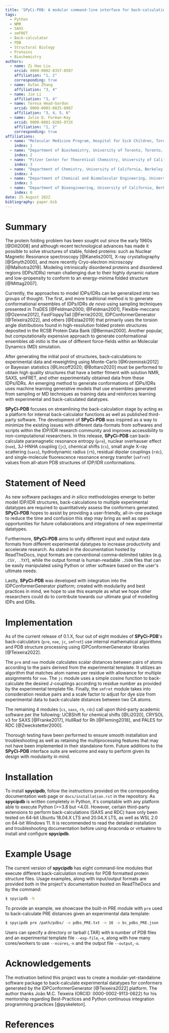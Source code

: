 ```yaml
---
title: 'SPyCi-PDB: A modular command-line interface for back-calculating experimental datatypes of protein structures.'
tags:
  - Python
  - NMR
  - SAXS
  - smFRET
  - Back-calculator
  - PDB
  - Structural Biology
  - Proteins
  - Biochemistry
authors:
  - name: Zi Hao Liu
    orcid: 0000-0002-8357-8507
    affiliation: "1, 2"
    corresponding: true
  - name: Oufan Zhang
    affiliation: "3, 4"
  - name: Jie Li
    affiliation: "3, 4"
  - name: Teresa Head-Gordon
    orcid: 0000-0003-0025-8987
    affiliation: "3, 4, 5, 6"
  - name: Julie D. Forman-Kay
    orcid: 0000-0001-8265-972X
    affiliation: "1, 2"
    corresponding: true
affiliations:
  - name: "Molecular Medicine Program, Hospital for Sick Children, Toronto, Ontario M5G 0A4, Canada"
    index: 1
  - name: "Department of Biochemistry, University of Toronto, Toronto, Ontario, M5S 1A8, Canada"
    index: 2
  - name: "Pitzer Center for Theoretical Chemistry, University of California, Berkeley, California 94720-1460, USA"
    index: 3
  - name: "Department of Chemistry, University of California, Berkeley, California 94720-1460, USA"
    index: 4
  - name: "Department of Chemical and Biomolecular Engineering, University of California, Berkeley, California 94720-1462, USA"
    index: 5
  - name: "Department of Bioengineering, University of California, Berkeley, California 94720-1762, USA"
    index: 6
date: 25 August 2022
bibliography: paper.bib
---
```


# Summary

The protein folding problem has been sought out since the early 1960s [@Dill2008] and although
recent technological advances has made it possible to solve structures of stable, folded proteins: such as Nuclear Magnetic
Resonance spectroscopy [@Kanelis2001], X-ray crystallography [@Smyth2000], and more recently Cryo-electron microscopy 
[@Malhotra2019]. Modeling intrinsically disordered proteins and disordered regions (IDPs/IDRs) remain challenging due to
their highly dynamic nature and low-propensity to conform to an energy-minima folded structure [@Mittag2007].

Currently, the approaches to model IDPs/IDRs can be generalized into two groups of thought. The first, and more traditional
method is to generate conformational ensembles of IDPs/IDRs *de novo* using sampling techniques presented in TraDES [@Feldman2000; @Feldman2001],
Flexible-meccano [@Ozenne2012], FastFloppyTail [@Ferrie2020], IDPConformerGenerator [@Teixeira2022], and others [@Estaa2019] that primarily uses the torsion angle distributions
found in high-resolution folded protein structures deposited in the RCSB Protein Data Bank [@Berman2000]. Another popular, but computationally
expensive approach to generate conformational ensembles *ab initio* is the use of different force-fields within an Molecular Dynamics (MD)
simulation.

After generating the initial pool of structures, back-calculations to experimental data and reweighting using Monte-Carlo [@Krzeminski2012]
or Bayesian statistics [@Lincoff2020; @Bottaro2020] must be performed to obtain high quality structures that have a better fitment
with solution NMR, SAXS, smFRET, and other experimentally obtained data from these IDPs/IDRs.
An emerging method to generate conformations of IDPs/IDRs uses machine learning generative models that use ensembles generated 
from sampling or MD techniques as training data and reinforces learning with experimental and back-calculated datatypes.

**SPyCi-PDB** focuses on streamlining the back-calculation stage by acting as a platform for internal back-calculator functions as well as
published third-party software. The development of **SPyCi-PDB** was inspired as a way to minimize the existing issues with different
data-formats from softwares and scripts within the IDP/IDR research community and improves accessibility to non-computational researchers.
In this release, **SPyCi-PDB** can back-calculate paramagnetic resonance entropy (`pre`), nuclear overhauser effect (`noe`), 3J-HNHA coupling (`jc`),
chemical shifts (`cs`), small angle X-ray scattering (`saxs`), hydrodynamic radius (`rh`), residual dipolar couplings (`rdc`), and single-molecule 
fluorescence resonance energy transfer (`smfret`) values from all-atom PDB structures of IDP/IDR conformations.

# Statement of Need

As new software packages and *in silico* methodologies emerge to better model IDP/IDR structures, back-calculations to
multiple experimental datatypes are required to quantitatively assess the conformers generated. **SPyCi-PDB** hopes to
assist by providing a user-friendly, all-in-one package to reduce the time and confusion this step may bring as well as
open opportunities for future collaborations and integrations of new experimental datatypes.

Furthermore, **SPyCi-PDB** aims to unify different input and output data formats from different experimental datatypes
to increase productivity and accelerate research. As stated in the documentation hosted by ReadTheDocs, input formats
are conventional comma-delimited tables (e.g. `.CSV, .TXT`), while the output format is human-readable `.JSON` files that
can be easily manipulated using Python or other software based on the user's ultimate needs.

Lastly, **SPyCi-PDB** was developed with integration into the IDPConformerGenerator platform; created with
modularity and best practices in mind, we hope to use this example as what we hope other researchers could do to contribute
towards our ultimate goal of modelling IDPs and IDRs.

# Implementation

As of the current release of 0.1.X, four out of eight modules of  **SPyCi-PDB**'s back-calculators (`pre`, `noe`, `jc`, `smfret`)
use internal mathematical algorithms and PDB structure processing using IDPConformerGenerator libraries [@Teixeira2022].

The `pre` and `noe` module calculates scalar distances between pairs of atoms according to the pairs
derived from the experimental template. It utilizes an algorithm that matches atom names per residue
with allowance for multiple assignments for `noe`. The `jc` module uses a simple cosine function
to back-calculate the desired J-couplings according to residue number as provided by the experimental
template file. Finally, the `smfret` module takes into consideration residue pairs and a scale factor
to adjust for dye size from experimental data to back-calculate distances between two CA atoms.

The remaining 4 modules (`cs`, `saxs`, `rh`, `rdc`) call upon third-party academic software per the following:
UCBShift for chemical shifts [@Li2020], CRYSOL v3 for SAXS [@Franke2017], HullRad for Rh [@Fleming2018],
and PALES for RDC [@Zweckstetter2000]. 

Thorough testing have been performed to ensure smooth installation and troubleshooting as well as retaining
the multiprocessing features that may not have been implemented in their standalone form. Future additions
to the **SPyCi-PDB** interface suite are welcome and easy to perform given its design with modularity in mind.

# Installation

To install **spycipdb**, follow the instructions provided on the corresponding documentation
web page or `docs/installation.rst` in the repository. As **spycipdb** is written completely in Python,
it's comptable with any platform able to execute Python (>=3.8 but <4.0). However, certain third-party
extensions to perform back-calculations (SAXS and RDC) have only been tested on 64-bit Ubuntu 
18.04.X LTS and 20.04.X LTS, as well as WSL 2.0 on 64-bit Windows 11. It is recommended to read the
detailed installation and troubleshooting documentation before using Anaconda or virtualenv
to install and configure **spycipdb**.

# Example Usage

The current version of **spycipdb** has eight command-line modules that execute different
back-calculation routines for PDB formatted protein structure files. Usage examples, along
with input/output formats are provided both in the project's documentation hosted on ReadTheDocs and by the command:

```bash
$ spycipdb -h
```

To provide an example, we showcase the built-in PRE module with `pre` used to back-calculate
PRE distances given an experimental data template:

```bash
$ spycipdb pre /path/pdbs/ -e pdbs_PRE.txt -n 16 -o bc_pdbs_PRE.json
```

Users can specify a directory or tarball (.TAR) with `N` number of PDB files and an experimental template file
`--exp-file`,`-e`, along with how many cores/workers to use `--ncores`,`-n` and the output file `--output`,`-o`.

# Acknowledgements

The motivation behind this project was to create a modular-yet-standalone software package to back-calculate
experimental datatypes for conformers generated by the IDPConformerGenerator [@Teixeira2022] platform. The
author thanks João M.C. Teixeira (ORCID: 0000-0002-9113-0622) for his mentorship regarding Best-Practices and
Python continuous integration programming practices [@pyskeleton].

# References